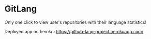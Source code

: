 # GitLang

Only one click to view user's repositories with their language statistics!

Deployed app on heroku: 
https://github-lang-project.herokuapp.com/
